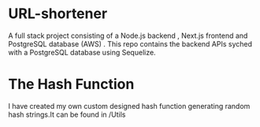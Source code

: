 # URL-shortener
A full stack project consisting of a Node.js backend , Next.js frontend and PostgreSQL database (AWS)
. This repo contains the backend APIs syched with a PostgreSQL database using Sequelize.

# The Hash Function
I have created my own custom designed hash function generating random hash strings.It can be found in /Utils
